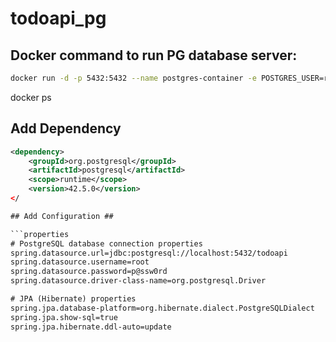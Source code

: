 # todoapi_pg

## Docker command to run PG database server: ##

```bash
docker run -d -p 5432:5432 --name postgres-container -e POSTGRES_USER=root -e POSTGRES_PASSWORD=p@ssw0rd -e POSTGRES_DB=todoapi postgres:latest
```

docker ps

## Add Dependency ##

```xml
<dependency>
    <groupId>org.postgresql</groupId>
    <artifactId>postgresql</artifactId>
    <scope>runtime</scope>
    <version>42.5.0</version>
</

## Add Configuration ##

```properties
# PostgreSQL database connection properties
spring.datasource.url=jdbc:postgresql://localhost:5432/todoapi
spring.datasource.username=root
spring.datasource.password=p@ssw0rd
spring.datasource.driver-class-name=org.postgresql.Driver

# JPA (Hibernate) properties
spring.jpa.database-platform=org.hibernate.dialect.PostgreSQLDialect
spring.jpa.show-sql=true
spring.jpa.hibernate.ddl-auto=update
```

